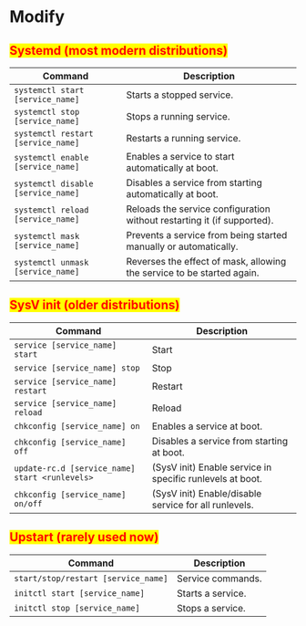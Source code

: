 # Modify

## <mark style="color:red;">Systemd (most modern distributions)</mark>

| Command                            | Description                                                             |
| ---------------------------------- | ----------------------------------------------------------------------- |
| `systemctl start [service_name]`   | Starts a stopped service.                                               |
| `systemctl stop [service_name]`    | Stops a running service.                                                |
| `systemctl restart [service_name]` | Restarts a running service.                                             |
| `systemctl enable [service_name]`  | Enables a service to start automatically at boot.                       |
| `systemctl disable [service_name]` | Disables a service from starting automatically at boot.                 |
| `systemctl reload [service_name]`  | Reloads the service configuration without restarting it (if supported). |
| `systemctl mask [service_name]`    | Prevents a service from being started manually or automatically.        |
| `systemctl unmask [service_name]`  | Reverses the effect of mask, allowing the service to be started again.  |

## <mark style="color:red;">SysV init (older distributions)</mark>

| Command                                        | Description                                               |
| ---------------------------------------------- | --------------------------------------------------------- |
| `service [service_name] start`                 | Start                                                     |
| `service [service_name] stop`                  | Stop                                                      |
| `service [service_name] restart`               | Restart                                                   |
| `service [service_name] reload`                | Reload                                                    |
| `chkconfig [service_name] on`                  | Enables a service at boot.                                |
| `chkconfig [service_name] off`                 | Disables a service from starting at boot.                 |
| `update-rc.d [service_name] start <runlevels>` | (SysV init) Enable service in specific runlevels at boot. |
| `chkconfig [service_name] on/off`              | (SysV init) Enable/disable service for all runlevels.     |

## <mark style="color:red;">Upstart (rarely used now)</mark>

| Command                             | Description       |
| ----------------------------------- | ----------------- |
| `start/stop/restart [service_name]` | Service commands. |
| `initctl start [service_name]`      | Starts a service. |
| `initctl stop [service_name]`       | Stops a service.  |
